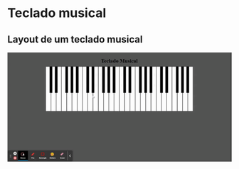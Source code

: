 # Teclado musical
## Layout de um teclado musical

![Layout teclado musical](https://github.com/beliciobcardoso/tecladomusical/blob/main/repor/Teclado%20Musical.gif)